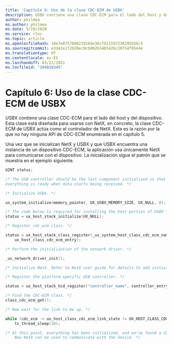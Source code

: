 ```yaml
---
title: 'Capítulo 6: Uso de la clase CDC-ECM de USBX'
description: USBX contiene una clase CDC-ECM para el lado del host y del dispositivo. Esta clase está diseñada para usarse con NetX, en concreto, la clase CDC-ECM de USBX actúa como el controlador de NetX. Esta es la razón por la que no hay ninguna API de CDC-ECM enumerada en el capítulo 5.
author: philmea
ms.author: philmea
ms.date: 5/19/2020
ms.service: rtos
ms.topic: article
ms.openlocfilehash: 18e7e075788623916de36cf911597230295b56c5
ms.sourcegitcommit: e3d42e1f2920ec9cb002634b542bc20754f9544e
ms.translationtype: HT
ms.contentlocale: es-ES
ms.lasthandoff: 03/22/2021
ms.locfileid: "104816345"
---
```

# <a name="chapter-6---usbx-cdc-ecm-class-usage"></a>Capítulo 6: Uso de la clase CDC-ECM de USBX

USBX contiene una clase CDC-ECM para el lado del host y del dispositivo. Esta clase está diseñada para usarse con NetX, en concreto, la clase CDC-ECM de USBX actúa como el controlador de NetX. Esta es la razón por la que no hay ninguna API de CDC-ECM enumerada en el capítulo 5.

Una vez que se inicializan NetX y USBX y que USBX encuentra una instancia de un dispositivo CDC-ECM, la aplicación usa únicamente NetX para comunicarse con el dispositivo. La inicialización sigue el patrón que se muestra en el ejemplo siguiente.

```c
UINT status;

/* The USB controller should be the last component initialized so that
everything is ready when data starts being received. */

/* Initialize USBX. */

ux_system_initialize(memory_pointer, UX_USBX_MEMORY_SIZE, UX_NULL, 0);

/* The code below is required for installing the host portion of USBX */
status = ux_host_stack_initialize(UX_NULL);

/* Register cdc_ecm class. */

status = ux_host_stack_class_register(_ux_system_host_class_cdc_ecm_name,
    ux_host_class_cdc_ecm_entry);

/* Perform the initialization of the network driver. */

_ux_network_driver_init();

/* Initialize NetX. Refer to NetX user guide for details to add initialization code. */

/* Register the platform-specific USB controller. */

status = ux_host_stack_hcd_register("controller_name", controller_entry, param1, param2);

/* Find the CDC-ECM class. */
class_cdc_ecm_get();

/* Now wait for the link to be up. */

while (cdc_ecm -> ux_host_class_cdc_ecm_link_state != UX_HOST_CLASS_CDC_ECM_LINK_STATE_UP)
    tx_thread_sleep(10);

/* At this point, everything has been initialized, and we've found a CDC-ECM device.
    Now NetX can be used to communicate with the device. */
```
